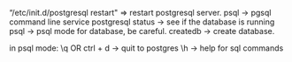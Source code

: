 “/etc/init.d/postgresql restart" => restart postgresql server.
psql -> pgsql command line
service postgresql status -> see if the database is running 
psql <database> -> psql mode for database, be careful.
createdb <database name> -> create database.



in psql mode:
\q OR ctrl + d -> quit to postgres
\h -> help for sql commands



